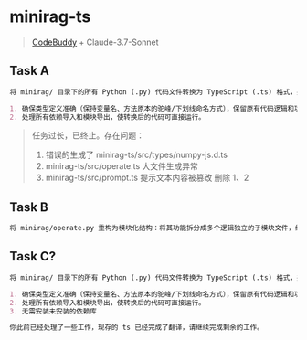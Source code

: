 # minirag-ts

> [CodeBuddy](https://www.codebuddy.ai/) + Claude-3.7-Sonnet

## Task A

```md
将 minirag/ 目录下的所有 Python (.py) 代码文件转换为 TypeScript (.ts) 格式，并将转换后的文件保存到 minirag-ts/ 目录中。

1. 确保类型定义准确（保持变量名、方法原本的驼峰/下划线命名方式），保留原有代码逻辑和功能，同时遵循 TypeScript 的最佳实践。
2. 处理所有依赖导入和模块导出，使转换后的代码可直接运行。
```

> 任务过长，已终止。存在问题：
> 1. 错误的生成了 minirag-ts/src/types/numpy-js.d.ts
> 2. minirag-ts/src/operate.ts 大文件生成异常
> 3. minirag-ts/src/prompt.ts 提示文本内容被篡改
> 删除 1、2

## Task B

```md
将 minirag/operate.py 重构为模块化结构：将其功能拆分成多个逻辑独立的子模块文件，统一放入新建的 minirag/operate/ 目录中。要求保持原有接口不变，确保外部代码无需修改导入语句即可继续使用。具体包括：1) 合理划分功能模块到单独文件 2) 在 minirag/operate/__init__.py 中维护原有导出关系 3) 保留原 minirag/operate.py 作为兼容层，仅包含必要的导入和转发逻辑。注意保持代码风格和文档的一致性。
```

## Task C?

```md
将 minirag/ 目录下的所有 Python (.py) 代码文件转换为 TypeScript (.ts) 格式，并将转换后的文件保存到 minirag-ts/ 目录中。

1. 确保类型定义准确（保持变量名、方法原本的驼峰/下划线命名方式），保留原有代码逻辑和功能，同时遵循 TypeScript 的最佳实践。
2. 处理所有依赖导入和模块导出，使转换后的代码可直接运行。
3. 无需安装未安装的依赖库

你此前已经处理了一些工作，现存的 ts 已经完成了翻译，请继续完成剩余的工作。
```
